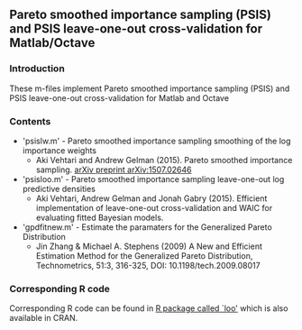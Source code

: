 ## Pareto smoothed importance sampling (PSIS) and PSIS leave-one-out cross-validation for Matlab/Octave


### Introduction
These m-files implement Pareto smoothed importance sampling (PSIS) and
PSIS leave-one-out cross-validation for Matlab and Octave


### Contents
- 'psislw.m'  - Pareto smoothed importance sampling smoothing of the log importance weights
   - Aki Vehtari and Andrew Gelman (2015). Pareto smoothed importance
   sampling. [arXiv preprint arXiv:1507.02646](http://arxiv.org/abs/1507.02646)
- 'psisloo.m' - Pareto smoothed importance sampling leave-one-out log predictive densities
   - Aki Vehtari, Andrew Gelman and Jonah Gabry (2015). Efficient
   implementation of leave-one-out cross-validation and WAIC for
   evaluating fitted Bayesian models.
- 'gpdfitnew.m' - Estimate the paramaters for the Generalized Pareto Distribution
   - Jin Zhang & Michael A. Stephens (2009) A New and Efficient
     Estimation Method for the Generalized Pareto Distribution,
     Technometrics, 51:3, 316-325, DOI: 10.1198/tech.2009.08017

                 
### Corresponding R code

Corresponding R code can be found in [R package called
`loo'](https://github.com/jgabry/loo) which is also available in CRAN.
